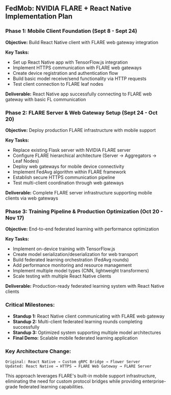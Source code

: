 ## FedMob: NVIDIA FLARE + React Native Implementation Plan

### Phase 1: Mobile Client Foundation (Sept 8 - Sept 24)
**Objective:** Build React Native client with FLARE web gateway integration

**Key Tasks:**
- Set up React Native app with TensorFlow.js integration
- Implement HTTPS communication with FLARE web gateways
- Create device registration and authentication flow
- Build basic model receive/send functionality via HTTP requests
- Test client connection to FLARE leaf nodes

**Deliverable:** React Native app successfully connecting to FLARE web gateway with basic FL communication

### Phase 2: FLARE Server & Web Gateway Setup (Sept 24 - Oct 20)
**Objective:** Deploy production FLARE infrastructure with mobile support

**Key Tasks:**
- Replace existing Flask server with NVIDIA FLARE server
- Configure FLARE hierarchical architecture (Server → Aggregators → Leaf Nodes)
- Deploy web gateways for mobile device connectivity
- Implement FedAvg algorithm within FLARE framework
- Establish secure HTTPS communication pipeline
- Test multi-client coordination through web gateways

**Deliverable:** Complete FLARE server infrastructure supporting mobile clients via web gateways

### Phase 3: Training Pipeline & Production Optimization (Oct 20 - Nov 17)
**Objective:** End-to-end federated learning with performance optimization

**Key Tasks:**
- Implement on-device training with TensorFlow.js
- Create model serialization/deserialization for web transport
- Build federated learning orchestration (FedAvg rounds)
- Add performance monitoring and resource management
- Implement multiple model types (CNN, lightweight transformers)
- Scale testing with multiple React Native clients

**Deliverable:** Production-ready federated learning system with React Native clients

### Critical Milestones:
- **Standup 1:** React Native client communicating with FLARE web gateway
- **Standup 2:** Multi-client federated learning rounds completing successfully
- **Standup 3:** Optimized system supporting multiple model architectures
- **Final Demo:** Scalable mobile federated learning application

### Key Architecture Change:
```
Original: React Native → Custom gRPC Bridge → Flower Server
Updated: React Native → HTTPS → FLARE Web Gateway → FLARE Server
```

This approach leverages FLARE's built-in mobile support infrastructure, eliminating the need for custom protocol bridges while providing enterprise-grade federated learning capabilities.